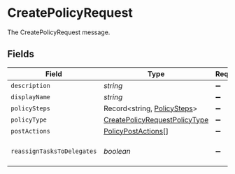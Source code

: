 # CreatePolicyRequest

The CreatePolicyRequest message.


## Fields

| Field                                                                                 | Type                                                                                  | Required                                                                              | Description                                                                           |
| ------------------------------------------------------------------------------------- | ------------------------------------------------------------------------------------- | ------------------------------------------------------------------------------------- | ------------------------------------------------------------------------------------- |
| `description`                                                                         | *string*                                                                              | :heavy_minus_sign:                                                                    | The description field.                                                                |
| `displayName`                                                                         | *string*                                                                              | :heavy_minus_sign:                                                                    | The displayName field.                                                                |
| `policySteps`                                                                         | Record<string, [PolicySteps](../../models/shared/policysteps.md)>                     | :heavy_minus_sign:                                                                    | The policySteps field.                                                                |
| `policyType`                                                                          | [CreatePolicyRequestPolicyType](../../models/shared/createpolicyrequestpolicytype.md) | :heavy_minus_sign:                                                                    | The policyType field.                                                                 |
| `postActions`                                                                         | [PolicyPostActions](../../models/shared/policypostactions.md)[]                       | :heavy_minus_sign:                                                                    | The postActions field.                                                                |
| `reassignTasksToDelegates`                                                            | *boolean*                                                                             | :heavy_minus_sign:                                                                    | The reassignTasksToDelegates field.                                                   |
